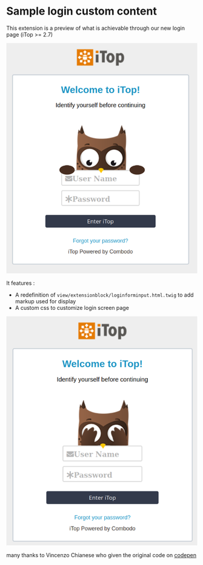 # Sample login custom content

This extension is a preview of what is achievable through our new login page (iTop >= 2.7)

![Preview](docs/preview1.png)

It features :
* A redefinition of ```view/extensionblock/loginforminput.html.twig``` to add markup used for display
* A custom css to customize login screen page


![Preview](docs/preview2.png)

many thanks to Vincenzo Chianese who given the original code on [codepen](https://codepen.io/XVincentX/pen/avRqep)